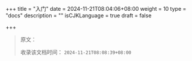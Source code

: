 +++
title = "入门"
date = 2024-11-21T08:04:06+08:00
weight = 10
type = "docs"
description = ""
isCJKLanguage = true
draft = false

+++

> 原文：
>
> 收录该文档时间： `2024-11-21T08:08:39+08:00`
